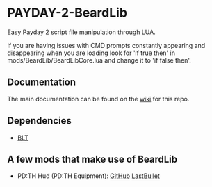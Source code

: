 # PAYDAY-2-BeardLib

Easy Payday 2 script file manipulation through LUA.

If you are having issues with CMD prompts constantly appearing and disappearing when you are loading look for 'if true then' in mods/BeardLib/BeardLibCore.lua and change it to 'if false then'.

## Documentation
The main documentation can be found on the [wiki](https://github.com/GreatBigBushyBeard/PAYDAY-2-BeardLib/wiki) for this repo.

## Dependencies
* [BLT](https://github.com/JamesWilko/Payday-2-BLT)

## A few mods that make use of BeardLib
* PD:TH Hud (PD:TH Equipment): [GitHub](https://github.com/GreatBigBushyBeard/PAYDAY-2-PDTH-Hud/) [LastBullet](http://forums.lastbullet.net/mydownloads.php?action=view_down&did=682)